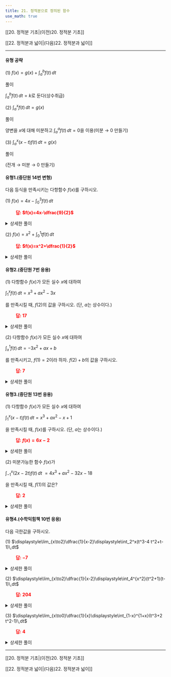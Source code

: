 ```yaml
---
title: 21. 정적분으로 정의된 함수
use_math: true
---
```

[[20. 정적분 기초|(이전)20. 정적분 기초]]

[[22. 정적분과 넓이|(다음)22. 정적분과 넓이]]

***

#### 유형 공략

(1) $f(x)=g(x)+\displaystyle\int_a^bf(t)\,dt$

풀이

$\displaystyle\int_a^bf(t)\,dt=k$로 둔다(상수취급)

(2) $\displaystyle\int_a^xf(t)\,dt=g(x)$

풀이

양변을 $x$에 대해 미분하고 $\displaystyle\int_a^af(t)\,dt=0$을 이용(미분 → 0 만들기)

(3) $\displaystyle\int_a^x(x-t)f(t)\,dt=g(x)$

풀이

(전개 → 미분 → 0 만들기)


#### 유형1.(중단원 14번 변형)

다음 등식을 만족시키는 다항함수 $f(x)$를 구하시오.

(1) $f(x)=4 x-\displaystyle\int_0^3 f(t)\,dt$

**<span style="color: red;">$\qquad$답: $f(x)=4x-\dfrac{9}{2}$</span>**

<details>
    <summary>상세한 풀이</summary>
<p><img src="/assets/Pasted image 20231121225823.png"/>
</p>
</details> 

(2) $f(x)=x^2+\displaystyle\int_0^1 tf(t)\,dt$

**<span style="color: red;">$\qquad$답: $f(x)=x^2+\dfrac{1}{2}$</span>**

<details>
    <summary>상세한 풀이</summary>
<p><img src="/assets/Pasted image 20231121225804.png"/>
</p>
</details> 

#### 유형2.(중단원 7번 응용)

(1) 다항함수 $f(x)$가 모든 실수 $x$에 대하여

$\displaystyle\int_1^xf(t)\,dt=x^3+ax^2-3x$

를 만족시킬 때, $f(2)$의 값을 구하시오. (단, $a$는 상수이다.)

**<span style="color: red;">$\qquad$답: $17$</span>**

<details>
    <summary>상세한 풀이</summary>
<p><img src="/assets/Pasted image 20231121225753.png"/>
</p>
</details> 


(2) 다항함수 $f(x)$가 모든 실수 $x$에 대하여

$\displaystyle\int_x^1 f(t)\,dt=-3x^2+ax+b$

를 만족시키고, $f(1)=2$이라 하자. $f(2)+b$의 값을 구하시오.

**<span style="color: red;">$\qquad$답: $7$</span>**

<details>
    <summary>상세한 풀이</summary>
<p><img src="/assets/Pasted image 20231121225740.png"/>
</p>
</details> 

#### 유형3.(중단원 13번 응용)

(1) 다항함수 $f(x)$가 모든 실수 $x$에 대하여

$\displaystyle\int_1^x(x-t)f(t)\,dt=x^3+ax^2-x+1$

을 만족시킬 때, $f(x)$를 구하시오. (단, $a$는 상수이다.)

**<span style="color: red;">$\qquad$답: $f(x)=6x-2$</span>**

<details>
    <summary>상세한 풀이</summary>
<p><img src="/assets/Pasted image 20231121225334.png"/>
</p>
</details> 

(2) 미분가능한 함수 $f(x)$가 

$\displaystyle\int_{-1}^x(2 x-2 t)f(t)\,dt$ $=4x^3+ax^2-32x-18$

을 만족시킬 때, $f(1)$의 값은?

**<span style="color: red;">$\qquad$답: $2$</span>**

<details>
    <summary>상세한 풀이</summary>
<p><img src="/assets/Pasted image 20231121225320.png"/>
</p>
</details> 

#### 유형4.(수학익힘책 10번 응용)

다음 극한값을 구하시오.

(1) $\displaystyle\lim_{x\to2}\dfrac{1}{x-2}\displaystyle\int_2^x(t^3-4 t^2+t-1)\,dt$

**<span style="color: red;">$\qquad$답: $-7$</span>**

<details>
    <summary>상세한 풀이</summary>
<p><img src="/assets/Pasted image 20231121225257.png"/>
</p>
</details> 

(2) $\displaystyle\lim_{x\to2}\dfrac{1}{x-2}\displaystyle\int_4^{x^2}(t^2+1)(t-1)\,dt$

**<span style="color: red;">$\qquad$답: $204$</span>**

<details>
    <summary>상세한 풀이</summary>
<p><img src="/assets/Pasted image 20231121225244.png"/>
</p>
</details> 


(3) $\displaystyle\lim_{x\to0}\dfrac{1}{x}\displaystyle\int_{1-x}^{1+x}(t^3+2 t^2-1)\,dt$

**<span style="color: red;">$\qquad$답: $4$</span>**

<details>
    <summary>상세한 풀이</summary>
<p><img src="/assets/Pasted image 20231121225221.png"/>
</p>
</details> 

 
***

[[20. 정적분 기초|(이전)20. 정적분 기초]]

[[22. 정적분과 넓이|(다음)22. 정적분과 넓이]]